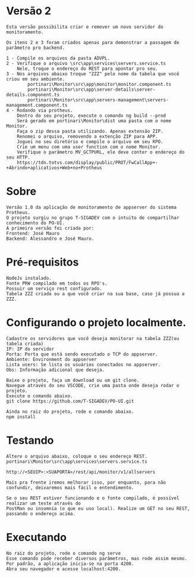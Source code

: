 # Versão 2

    Esta versão possibilita criar e remover um novo servidor do monitoramento.

    Os itens 2 e 3 foram criados apenas para demonstrar a passagem de parâmetro pro backend.

    1 - Compile os arquivos da pasta ADVPL.
    2 - Verifique o arquivo \src\app\services\servers.service.ts
        Nele, troque o endereço do REST para apontar pro seu.
    3 - Nos arquivos abaixo troque "ZZZ" pelo nome da tabela que você criou em seu ambiente.
            portinari\Monitor\src\app\monitor\monitor.component.ts
            portinari\Monitor\src\app\server-details\server-details.component.ts
            portinari\Monitor\src\app\servers-management\servers-management.component.ts
    4 - Rodando via protheus.
        Dentro do seu projeto, execute o comando ng build --prod
        Será gerado em portinari\Monitor\dist uma pasta com o nome Monitor.
        Faça o zip dessa pasta utilizando. Apenas extensão ZIP.
        Renomei o arquivo, removendo a extenção ZIP para APP.
        Joguei no seu diretório e compile o arquivo em seu RPO.
        Crie um menu com uma user function com o nome Monitor.
        Verifique o parâmetro MV_GCTPURL, ele deve conter o endereço do seu HTTP.
        https://tdn.totvs.com/display/public/PROT/FwCallApp+-+Abrindo+aplicativos+Web+no+Protheus

# Sobre

    Versão 1.0 da aplicação de monitoramento de appserver do sistema Protheus.
    O projeto surgiu no grupo T-SIGADEV com o intuito de compartilhar conhecimento do PO-UI.
    A primeira versão foi criada por:
    Frontend: José Mauro
    Backend: Alessandro e José Mauro.

# Pré-requisitos

    NodeJs instalado.
    Fonte PRW compilado em todos os RPO's.
    Possuir um serviço rest configurado.
    Tabela ZZZ criada ou a que você criar na sua base, caso já possua a ZZZ.

# Configurando o projeto localmente.

    Cadastre os servidores que você deseja monitorar na tabela ZZZ(ou tabela criada)
    IP: IP do servidor
    Porta: Porta que está sendo executado o TCP do appserver.
    Ambiente: Environment do appserver
    Lista users: Se lista os usuários conectados no appserver.
    Obs: Informação adicional que deseja.

    Baixe o projeto, faça um download ou um git clone.
    Navegue através do seu VSCODE, crie uma pasta onde deseja rodar o projeto.
    Execute o comando abaixo.
    git clone https://github.com/T-SIGADEV/PO-UI.git

    Ainda no raiz do projeto, rode o comando abaixo.
    npm install

# Testando

    Altere o arquivo abaixo, coloque o seu endereço REST.
    portinari\Monitor\src\app\services\servers.service.ts

    http://<SEUIP>:<SUAPORTA>/rest/api/monitor/v1/allservers

    Mais pra frente iremos melhorar isso, por enquanto, para não confundir, deixaremos mais fácil o entendimento.

    Se o seu REST estiver funcionando e o fonte compilado, é possível realizar um teste através do
    PostMan ou insomnia (o que eu uso local). Realize um GET no seu REST, passando o endereço acima.

# Executando

    No raiz do projeto, rode o comando ng serve
    Esse comando pode receber diversos parâmetros, mas rode assim mesmo.
    Por padrão, a aplicação inicia-se na porta 4200.
    Abra seu navegador e acesse localhost:4200.
